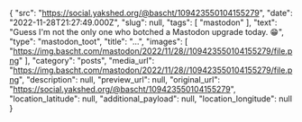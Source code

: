 {
  "src": "https://social.yakshed.org/@bascht/109423550104155279",
  "date": "2022-11-28T21:27:49.000Z",
  "slug": null,
  "tags": [
    "mastodon"
  ],
  "text": "Guess I'm not the only one who botched a Mastodon upgrade today. 😁",
  "type": "mastodon_toot",
  "title": "…",
  "images": [
    "https://img.bascht.com/mastodon/2022/11/28//109423550104155279/file.png"
  ],
  "category": "posts",
  "media_url": "https://img.bascht.com/mastodon/2022/11/28//109423550104155279/file.png",
  "description": null,
  "preview_url": null,
  "original_url": "https://social.yakshed.org/@bascht/109423550104155279",
  "location_latitude": null,
  "additional_payload": null,
  "location_longitude": null
}